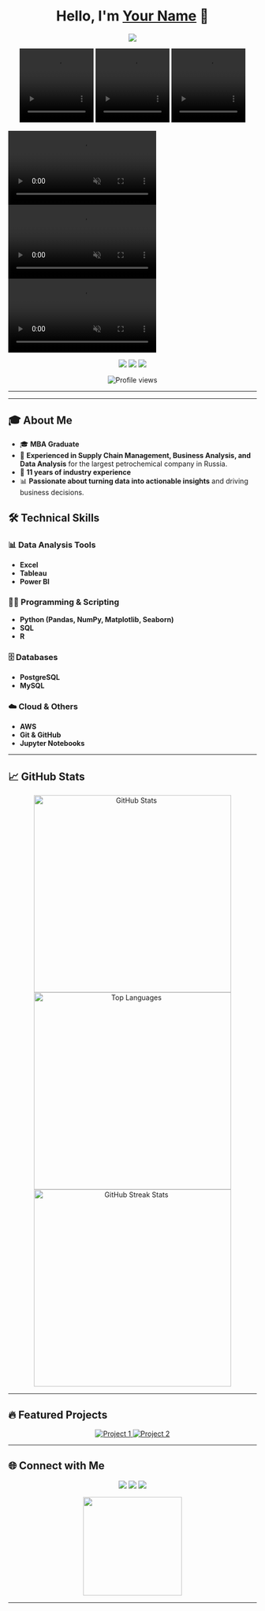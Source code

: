 <h1 align="center">Hello, I'm <a href="https://github.com/yourusername">Your Name</a> 👋</h1>

<p align="center">
  <a href="https://github.com/yourusername"><img src="https://readme-typing-svg.herokuapp.com?color=%2336BCF7&lines=Data+Analyst;Supply+Chain+Manager;Business+Analyst;11+Years+Experience&center=true&width=500&height=50"></a>
</p>

<p align="center">
  <video width="150" height="150" autoplay muted loop>
    <source src="(https://drive.google.com/file/d/1DgJNKCPp3tRhD-_-1BCJu_C77iXh9zWG/view?usp=drive_link)" type="video/mp4">
    Your browser does not support the video tag.
  </video>
  <video width="150" height="150" autoplay muted loop>
    <source src="https://drive.google.com/file/d/1VRq3uDhHu6N0w-2NRNJyhoInuzvwHhQj/view?usp=sharing" type="video/mp4">
    Your browser does not support the video tag.
  </video>
  <video width="150" height="150" autoplay muted loop>
    <source src="(https://drive.google.com/file/d/1czkmBAGGzMox7kVbIqHlR01VI-FE8IoV/view?usp=sharing)" type="video/mp4">
    Your browser does not support the video tag.
  </video>
</p>
<style>
  @keyframes rotateVideos {
    0% { opacity: 0; }
    25% { opacity: 1; }
    50% { opacity: 1; }
    75% { opacity: 1; }
    100% { opacity: 0; }
  }
  
  .video-container {
    position: relative;
    width: 150px;
    height: 150px;
    overflow: hidden;
  }
  
  .video-container video {
    position: absolute;
    top: 0;
    left: 0;
    width: 100%;
    height: 100%;
    opacity: 0;
    animation: rotateVideos 9s infinite;
  }
</style>

<div class="video-container">
  <video autoplay muted loop>
    <source src="https://link-to-your-video-1.mp4" type="video/mp4">
    Your browser does not support the video tag.
  </video>
  <video autoplay muted loop>
    <source src="https://link-to-your-video-2.mp4" type="video/mp4">
    Your browser does not support the video tag.
  </video>
  <video autoplay muted loop>
    <source src="https://link-to-your-video-3.mp4" type="video/mp4">
    Your browser does not support the video tag.
  </video>
</div>

<p align="center">
  <a href="https://twitter.com/yourusername"><img src="https://img.shields.io/twitter/follow/yourusername?style=social"></a>
  <a href="https://www.linkedin.com/in/yourusername"><img src="https://img.shields.io/badge/LinkedIn-Connect-blue"></a>
  <a href="mailto:youremail@example.com"><img src="https://img.shields.io/badge/Email-Send-orange"></a>
</p>

<p align="center">
  <img src="https://komarev.com/ghpvc/?username=yourusername&color=blue" alt="Profile views" />
</p>

---
---
## 🎓 About Me

- 🎓 **MBA Graduate**
- 💼 **Experienced in Supply Chain Management, Business Analysis, and Data Analysis** for the largest petrochemical company in Russia.
- 🏢 **11 years of industry experience**
- 📊 **Passionate about turning data into actionable insights** and driving business decisions.
## 🛠️ Technical Skills

### 📊 Data Analysis Tools
- **Excel**
- **Tableau**
- **Power BI**

### 👨‍💻 Programming & Scripting
- **Python (Pandas, NumPy, Matplotlib, Seaborn)**
- **SQL**
- **R**

### 🗄️ Databases
- **PostgreSQL**
- **MySQL**

### ☁️ Cloud & Others
- **AWS**
- **Git & GitHub**
- **Jupyter Notebooks**

---

## 📈 GitHub Stats

<p align="center">
  <img src="https://github-readme-stats.vercel.app/api?username=yourusername&show_icons=true&theme=radical" alt="GitHub Stats" width="400">
  <img src="https://github-readme-stats.vercel.app/api/top-langs/?username=yourusername&layout=compact&theme=radical" alt="Top Languages" width="400">
  <img src="https://github-readme-streak-stats.herokuapp.com?user=yourusername&theme=radical&hide_border=true" alt="GitHub Streak Stats" width="400">
</p>

---

## 🔥 Featured Projects

<p align="center">
  <a href="https://github.com/yourusername/project1">
    <img src="https://github-readme-stats.vercel.app/api/pin/?username=yourusername&repo=project1&theme=radical" alt="Project 1">
  </a>
  <a href="https://github.com/yourusername/project2">
    <img src="https://github-readme-stats.vercel.app/api/pin/?username=yourusername&repo=project2&theme=radical" alt="Project 2">
  </a>
</p>

---

## 🌐 Connect with Me

<p align="center">
  <a href="https://twitter.com/yourusername"><img src="https://img.shields.io/badge/Twitter-1DA1F2?style=for-the-badge&logo=twitter&logoColor=white"></a>
  <a href="https://www.linkedin.com/in/yourusername"><img src="https://img.shields.io/badge/LinkedIn-0077B5?style=for-the-badge&logo=linkedin&logoColor=white"></a>
  <a href="mailto:youremail@example.com"><img src="https://img.shields.io/badge/Email-D14836?style=for-the-badge&logo=gmail&logoColor=white"></a>
</p>

<p align="center">
  <img src="https://media.giphy.com/media/l3vR85PnGsBwu1PFK/giphy.gif" width="200"/>
</p>

---

